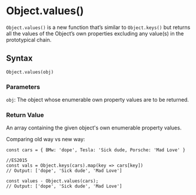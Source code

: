 # Object.values()

```Object.values()``` is a new function that’s similar to ```Object.keys()``` but returns all the values of the Object’s own properties excluding any value(s) in the prototypical chain.

## Syntax

```Object.values(obj)```

### Parameters

```obj```: The object whose enumerable own property values are to be returned.

### Return Value

An array containing the given object's own enumerable property values.

Comparing old way vs new way:

```
const cars = { BMw: 'dope', Tesla: 'Sick dude, Porsche: 'Mad Love' }

//ES2015
const vals = Object.keys(cars).map(key => cars[key])
// Output: ['dope', 'Sick dude', 'Mad Love']

const values - Object.values(cars);
// Output: ['dope', 'Sick dude', 'Mad Love']
```